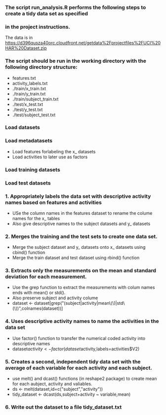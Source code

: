 ### The script run_analysis.R performs the following steps to create a tidy data set as specified
### in the project instructions.

The data is in https://d396qusza40orc.cloudfront.net/getdata%2Fprojectfiles%2FUCI%20HAR%20Dataset.zip 

### The script should be run in the working directory with the following directory structure:
* features.txt
* activity_labels.txt
* ./train/x_train.txt
* ./train/y_train.txt
* ./train/subject_train.txt
* ./test/x_test.txt
* ./test/y_test.txt
* ./test/subject_test.txt

### Load datasets
### Load metadatasets
* Load features forlabeling the x_ datasets
* Load activities to later use as factors

### Load training datasets
### Load test datasets

### 1. Appropriately labels the data set with descriptive activity names based on features and activities
* USe the column names in the features dataset to rename the colume names for the x_ tables
* Also give descriptive names to the subject datasets and y_ datasets

### 2. Merges the training and the test sets to create one data set.
* Merge the subject dataset and y_ datasets onto x_ datasets using cbind() function
* Merge the train dataset and test dataset using rbind() function

### 3. Extracts only the measurements on the mean and standard deviation for each measurement. 
* Use the grep function to extract the measurements with colum names ends with mean() or std(). 
* Also preserve subject and activity colume
* dataset <- dataset[grep("(subject|activity|mean\\(\\)|std\\(\\))",colnames(dataset))]

### 4. Uses descriptive activity names to name the activities in the data set
* Use factor() function to transfer the numerical coded activity into descriptive names
* dataset$activity <- factor(dataset$activity,labels=activities$V2)

### 5. Creates a second, independent tidy data set with the average of each variable for each activity and each subject. 
* use melt() and dcast() functions (in reshape2 package) to create mean for each aubject, activity and valiables. 
* ds <- melt(dataset,id=c("subject","activity"))
* tidy_dataset <- dcast(ds,subject+activity ~ variable,mean)

### 6. Write out the dataset to a file tidy_dataset.txt
